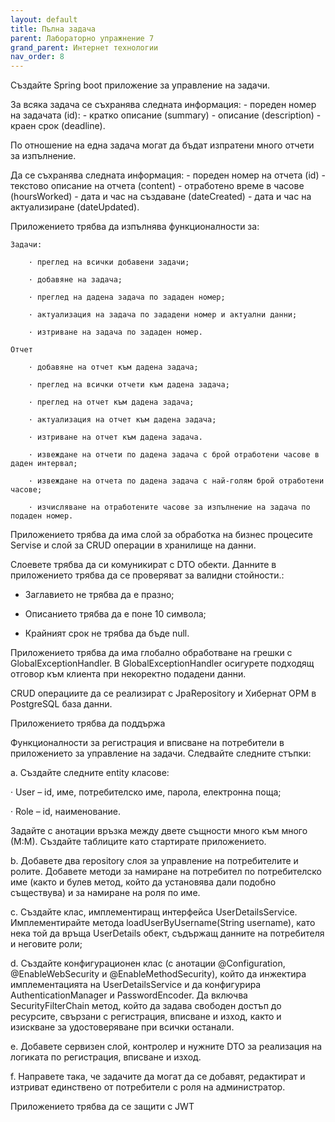 ```yaml
---
layout: default
title: Пълна задача
parent: Лабораторно упражнение 7
grand_parent: Интернет технологии
nav_order: 8
---
```


Създайте Spring boot приложение за управление на задачи. 

За всяка задача се съхранява следната информация: 
	- пореден номер на задачата (id):
	- кратко описание (summary)
	- описание (description)
	- краен срок (deadline).

По отношение на една задача могат да бъдат изпратени много отчети за изпълнение.

Да се съхранява следната информация:
	- пореден номер на отчета (id)
	- текстово описание на отчета (content)
	- отработено време в часове (hoursWorked)
	- дата и час на създаване (dateCreated)
	- дата и час на актуализиране (dateUpdated).

Приложението трябва да изпълнява функционалности за:

	Задачи: 

		· преглед на всички добавени задачи;

		· добавяне на задача;

		· преглед на дадена задача по зададен номер;

		· актуализация на задача по зададени номер и актуални данни;
	
		· изтриване на задача по зададен номер.

	Отчет
	
		· добавяне на отчет към дадена задача;

		· преглед на всички отчети към дадена задача;

		· преглед на отчет към дадена задача;

		· актуализация на отчет към дадена задача;

		· изтриване на отчет към дадена задача.

		· извеждане на отчети по дадена задача с брой отработени часове в даден интервал;

		· извеждане на отчета по дадена задача с най-голям брой отработени часове;

		· изчисляване на отработените часове за изпълнение на задача по подаден номер.

Приложението трябва да има слой за обработка на бизнес процесите Servise и слой за CRUD операции в хранилище на данни.

Слоевете трябва да си комуникират с DTO обекти. Данните в приложението трябва да се проверяват за валидни стойности.:

- Заглавието не трябва да е празно;

- Описанието трябва да е поне 10 символа;

- Крайният срок не трябва да бъде null.

Приложението трябва да има глобално обработване на грешки с GlobalExceptionHandler. В GlobalExceptionHandler осигурете подходящ отговор към клиента при некоректно подадени данни.

CRUD операциите да се реализират с JpaRepository и Хибернат ОРМ в PostgreSQL база данни.

Приложението трябва да поддържа 

Функционалности за регистрация и вписване на потребители в приложението за управление на задачи. Следвайте следните стъпки:

a. Създайте следните entity класове:

· User – id, име, потребителско име, парола, електронна поща;

· Role – id, наименование.

Задайте с анотации връзка между двете същности много към много (М:М). Създайте таблиците като стартирате приложението.

b. Добавете два repository слоя за управление на потребителите и ролите. Добавете методи за намиране на потребител по потребителско име (както и булев метод, който да установява дали подобно съществува) и за намиране на роля по име.

c. Създайте клас, имплементиращ интерфейса UserDetailsService. Имплементирайте метода loadUserByUsername(String username), като нека той да връща UserDetails обект, съдържащ данните на потребителя и неговите роли;

d. Създайте конфигурационен клас (с анотации @Configuration, @EnableWebSecurity и @EnableMethodSecurity), който да инжектира имплементацията на UserDetailsService и да конфигурира AuthenticationManager и PasswordEncoder. Да включва SecurityFilterChain метод, който да задава свободен достъп до ресурсите, свързани с регистрация, вписване и изход, както и изискване за удостоверяване при всички останали.

e. Добавете сервизен слой, контролер и нужните DTO за реализация на логиката по регистрация, вписване и изход.

f. Направете така, че задачите да могат да се добавят, редактират и изтриват единствено от потребители с роля на администратор.

Приложението трябва да се защити с JWT
